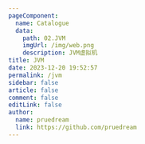 ```yaml
---
pageComponent:
  name: Catalogue
  data:
    path: 02.JVM
    imgUrl: /img/web.png
    description: JVM虚拟机
title: JVM
date: 2023-12-20 19:52:57
permalink: /jvm
sidebar: false
article: false
comment: false
editLink: false
author: 
  name: pruedream
  link: https://github.com/pruedream
---
```

 